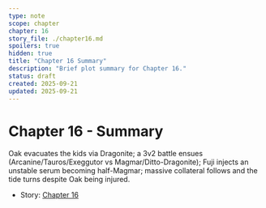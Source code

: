 ```yaml
---
type: note
scope: chapter
chapter: 16
story_file: ./chapter16.md
spoilers: true
hidden: true
title: "Chapter 16 Summary"
description: "Brief plot summary for Chapter 16."
status: draft
created: 2025-09-21
updated: 2025-09-21
---
```


# Chapter 16 - Summary

Oak evacuates the kids via Dragonite; a 3v2 battle ensues (Arcanine/Tauros/Exeggutor vs Magmar/Ditto-Dragonite); Fuji injects an unstable serum becoming half-Magmar; massive collateral follows and the tide turns despite Oak being injured.

- Story: [Chapter 16](./chapter16.md)


